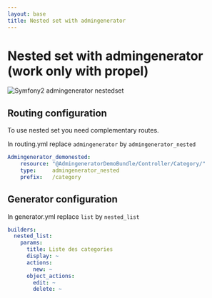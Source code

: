 ```yaml
---
layout: base
title: Nested set with admingenerator
---
```


# Nested set with admingenerator (work only with propel)

<img src="http://symfony2admingenerator.org/images/nestedset.png" alt="Symfony2 admingenerator nestedset" />

## Routing configuration

To use nested set you need complementary routes. 

In routing.yml replace `admingenerator` by `admingenerator_nested`

~~~yaml
Admingenerator_demonested:
    resource: "@AdmingeneratorDemoBundle/Controller/Category/"
    type:     admingenerator_nested
    prefix:   /category
~~~

## Generator configuration

In generator.yml replace `list` by `nested_list`

~~~yaml
builders:
  nested_list:
    params:
      title: Liste des categories
      display: ~
      actions:
        new: ~
      object_actions:
        edit: ~
        delete: ~
~~~
